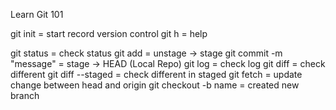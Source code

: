 Learn Git 101

git init = start record version control
git h = help


git status = check status
git add = unstage -> stage
git commit -m "message" = stage -> HEAD (Local Repo)
git log = check log
git diff = check different
git diff --staged = check different in staged
git fetch = update change between head and origin
git checkout -b name = created new branch

